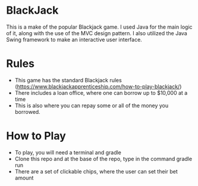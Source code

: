 # BlackJack
This is a make of the popular Blackjack game. I used Java for the main logic of it, along with the use of the MVC design pattern. I also utilized the Java Swing framework to make an interactive user interface.

# Rules
* This game has the standard Blackjack rules (https://www.blackjackapprenticeship.com/how-to-play-blackjack/)
* There includes a loan office, where one can borrow up to $10,000 at a time
* This is also where you can repay some or all of the money you borrowed.

# How to Play
* To play, you will need a terminal and gradle
* Clone this repo and at the base of the repo, type in the command gradle run
* There are a set of clickable chips, where the user can set their bet amount
